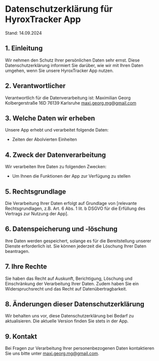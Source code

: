 # Datenschutzerklärung für HyroxTracker App

Stand: 14.09.2024

## 1. Einleitung

Wir nehmen den Schutz Ihrer persönlichen Daten sehr ernst. Diese Datenschutzerklärung informiert Sie darüber, wie wir mit Ihren Daten umgehen, wenn Sie unsere HyroxTracker App nutzen.

## 2. Verantwortlicher

Verantwortlich für die Datenverarbeitung ist:
Maximilian Georg
Kolbergerstraße 16D 
76139 Karlsruhe
maxi.georg.mg@gmail.com

## 3. Welche Daten wir erheben

Unsere App erhebt und verarbeitet folgende Daten:
- Zeiten der Abolvierten Einheiten

## 4. Zweck der Datenverarbeitung

Wir verarbeiten Ihre Daten zu folgenden Zwecken:
- Um Ihnen die Funktionen der App zur Verfügung zu stellen

## 5. Rechtsgrundlage

Die Verarbeitung Ihrer Daten erfolgt auf Grundlage von [relevante Rechtsgrundlagen, z.B. Art. 6 Abs. 1 lit. b DSGVO für die Erfüllung des Vertrags zur Nutzung der App].

## 6. Datenspeicherung und -löschung

Ihre Daten werden gespeichert, solange es für die Bereitstellung unserer Dienste erforderlich ist. Sie können jederzeit die Löschung Ihrer Daten beantragen.

## 7. Ihre Rechte

Sie haben das Recht auf Auskunft, Berichtigung, Löschung und Einschränkung der Verarbeitung Ihrer Daten. Zudem haben Sie ein Widerspruchsrecht und das Recht auf Datenübertragbarkeit.

## 8. Änderungen dieser Datenschutzerklärung

Wir behalten uns vor, diese Datenschutzerklärung bei Bedarf zu aktualisieren. Die aktuelle Version finden Sie stets in der App.

## 9. Kontakt

Bei Fragen zur Verarbeitung Ihrer personenbezogenen Daten kontaktieren Sie uns bitte unter maxi.georg.mg@gmail.com.
